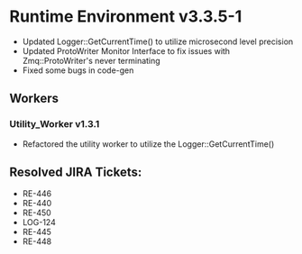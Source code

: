 # Runtime Environment v3.3.5-1
* Updated Logger::GetCurrentTime() to utilize microsecond level precision
* Updated ProtoWriter Monitor Interface to fix issues with Zmq::ProtoWriter's never terminating
* Fixed some bugs in code-gen

## Workers
### Utility_Worker v1.3.1
* Refactored the utility worker to utilize the Logger::GetCurrentTime()

## Resolved JIRA Tickets:
* RE-446
* RE-440
* RE-450
* LOG-124
* RE-445
* RE-448